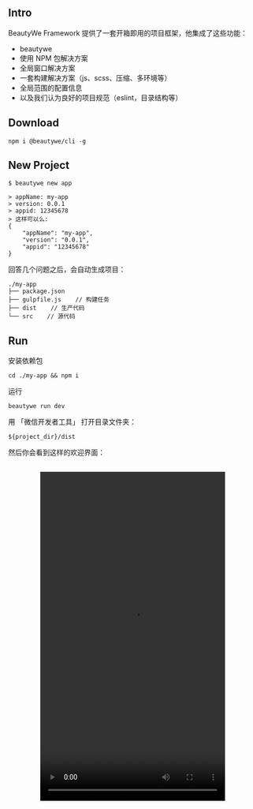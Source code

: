 ## Intro

BeautyWe Framework 提供了一套开箱即用的项目框架，他集成了这些功能：

* beautywe
* 使用 NPM 包解决方案
* 全局窗口解决方案
* 一套构建解决方案（js、scss、压缩、多环境等）
* 全局范围的配置信息
* 以及我们认为良好的项目规范（eslint，目录结构等）

## Download
```
npm i @beautywe/cli -g
```

## New Project
```
$ beautywe new app

> appName: my-app
> version: 0.0.1
> appid: 12345678
> 这样可以么:
{
    "appName": "my-app",
    "version": "0.0.1",
    "appid": "12345678"
}
```

回答几个问题之后，会自动生成项目：

```
./my-app
├── package.json
├── gulpfile.js    // 构建任务
├── dist    // 生产代码
└── src    // 源代码
```

## Run
安装依赖包
```
cd ./my-app && npm i
```

运行
```
beautywe run dev
```

用 「微信开发者工具」 打开目录文件夹：
```
${project_dir}/dist
```

然后你会看到这样的欢迎界面：

<div style="display: flex; justify-content:center; margin: 30px 0">
    <video width="375" height="667" controls autoplay>
        <source src="../../assets/videos/welcome.mov" type="video/mp4">
    </video>
</div>


